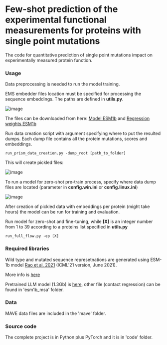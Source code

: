 # Few-shot prediction of the experimental functional measurements for proteins with single point mutations

The code for quantitative prediction of single point mutations impact on experimentally measured protein function.

### Usage

Data preprocessing is needed to run the model training.

EMS embedder files location must be specified for processing the sequence embeddings. The paths are defined in **utils.py**.

![image](https://github.com/bikman/fs-mutation-prediction/assets/82976389/543804b9-3b0a-4736-8e42-d79b083c202e)

The files can be downloaded from here: [Model ESM1b](https://dl.fbaipublicfiles.com/fair-esm/models/esm1b_t33_650M_UR50S.pt) and [Regression weights ESM1b](https://dl.fbaipublicfiles.com/fair-esm/regression/esm1b_t33_650M_UR50S-contact-regression.pt)

Run data creation script with argument specifying where to put the resulted dumps. Each dump file contains all the protein mutations, scores and embeddings.

```
run_prism_data_creation.py -dump_root [path_to_folder]
```

This will create pickled files:

![image](https://github.com/bikman/fs-mutation-prediction/assets/82976389/d1676825-3cc1-4730-a6fd-94017d8d7849)

To run a model for zero-shot pre-train process, specify where data dump files are located (parameter in **config.win.ini** or **config.linux.ini**)

![image](https://github.com/bikman/fs-mutation-prediction/assets/82976389/f46e4de4-7c59-4736-92e5-a3927977aa53)


After creation of pickled data with embeddings per protein (might take hours) the model can be run for training and evaluation.

Run model for zero-shot and fine-tuning, while **\[X\]** is an integer number from 1 to 39 according to a proteins list specified in **utils.py**

```
run_full_flow.py -ep [X] 
```

### Required libraries

Wild type and mutated sequence represetnations are generated using ESM-1b model [Rao et al. 2021](https://www.biorxiv.org/content/10.1101/2021.02.12.430858v2) 
(ICML'21 version, June 2021). 

More info is [here](https://github.com/facebookresearch/esm)

Pretrained LLM model (1.3Gb) is [here](https://dl.fbaipublicfiles.com/fair-esm/models/esm_msa1b_t12_100M_UR50S.pt), other file (contact regression) can be found in 'esm1b_msa' folder.

### Data

MAVE data files are included in the 'mave' folder.

### Source code

The complete project is in Python plus PyTorch and it is in 'code' folder.

